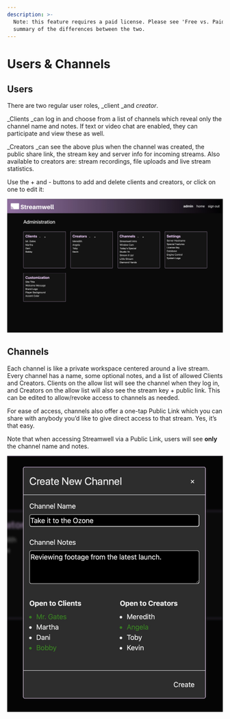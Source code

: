 ```yaml
---
description: >-
  Note: this feature requires a paid license. Please see 'Free vs. Paid' for a
  summary of the differences between the two.
---
```


# Users & Channels

## **Users**

There are two regular user roles, _client _and _creator_.

_Clients _can log in and choose from a list of channels which reveal only the channel name and notes. If text or video chat are enabled, they can participate and view these as well.

_Creators _can see the above plus when the channel was created, the public share link, the stream key and server info for incoming streams. Also available to creators are: stream recordings, file uploads and live stream statistics.

Use the + and - buttons to add and delete clients and creators, or click on one to edit it:

![](../.gitbook/assets/image.png)

## **Channels**

Each channel is like a private workspace centered around a live stream. Every channel has a name, some optional notes, and a list of allowed Clients and Creators. Clients on the allow list will see the channel when they log in, and Creators on the allow list will also see the stream key + public link. This can be edited to allow/revoke access to channels as needed.

For ease of access, channels also offer a one-tap Public Link which you can share with anybody you’d like to give direct access to that stream. Yes, it’s that easy.

Note that when accessing Streamwell via a Public Link, users will see **only** the channel name and notes.



![](<../.gitbook/assets/image (1).png>)

